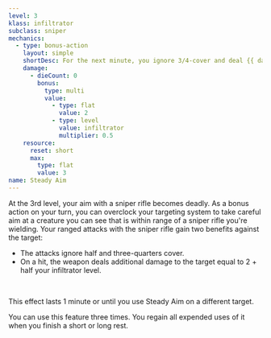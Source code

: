 ```yaml
---
level: 3
klass: infiltrator
subclass: sniper
mechanics:
  - type: bonus-action
    layout: simple
    shortDesc: For the next minute, you ignore 3/4-cover and deal {{ damage }} additional damage with sniper rifles.
    damage:
      - dieCount: 0
        bonus:
          type: multi
          value:
            - type: flat
              value: 2
            - type: level
              value: infiltrator
              multiplier: 0.5
    resource:
      reset: short
      max:
        type: flat
        value: 3
name: Steady Aim
---
```

At the 3rd level, your aim with a sniper rifle becomes deadly. As a bonus action on your turn, you can overclock
your targeting system to take careful aim at a creature you can see that is within range of a sniper rifle you're wielding.
Your ranged attacks with the sniper rifle gain two benefits against the target:

* The attacks ignore half and three-quarters cover.
* On a hit, the weapon deals additional damage to the target equal to 2 + half your infiltrator level.

<br>

This effect lasts 1 minute or until you use Steady Aim on a different target.

You can use this feature three times. You regain all expended uses of it when you finish a short or long rest.
